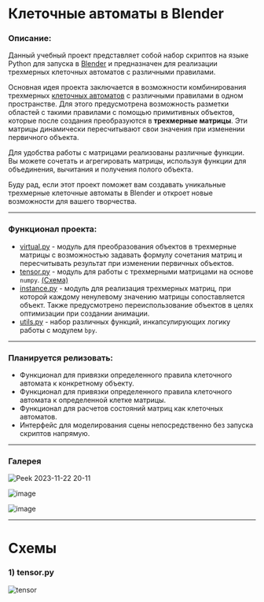 # Клеточные автоматы в Blender

### Описание:

Данный учебный проект представляет собой набор скриптов на языке Python для запуска в [Blender](https://www.blender.org/) и предназначен для реализации трехмерных клеточных автоматов с различными правилами.

Основная идея проекта заключается в возможности комбинирования трехмерных [клеточных автоматов](https://ru.wikipedia.org/wiki/%D0%9A%D0%BB%D0%B5%D1%82%D0%BE%D1%87%D0%BD%D1%8B%D0%B9_%D0%B0%D0%B2%D1%82%D0%BE%D0%BC%D0%B0%D1%82) с различными правилами в одном пространстве. Для этого предусмотрена возможность разметки областей с такими правилами с помощью примитивных объектов, которые после создания преобразуются в **трехмерные матрицы**. Эти матрицы динамически пересчитывают свои значения при изменении первичного объекта.

Для удобства работы с матрицами реализованы различные функции. Вы можете сочетать и агрегировать матрицы, используя функции для объединения, вычитания и получения полого объекта.

Буду рад, если этот проект поможет вам создавать уникальные трехмерные клеточные автоматы в Blender и откроет новые возможности для вашего творчества.

***

### Функционал проекта:

- [virtual.py](virtual.py) - модуль для преобразования объектов в трехмерные матрицы с возможностью задавать формулу сочетания матриц и пересчитывать результат при изменении первичных объектов.
- [tensor.py](tensor.py) - модуль для работы с трехмерными матрицами на основе `numpy`. [(Схема)](https://github.com/islesarev317/NumPy-Education/assets/78931652/c868ede2-6ed8-4abf-89bb-59a79e3e7d0e)
- [instance.py](instance.py) - модуль для реализация трехмерных матриц, при которой каждому ненулевому значению матрицы сопоставляется объект. Также предусмотрено переиспользование объектов в целях оптимизации при создании анимации.
- [utils.py](utils.py) - набор различных функций, инкапсулирующих логику работы с модулем `bpy`.

***

### Планируется релизовать:

- Функционал для привязки определенного правила клеточного автомата к конкретному объекту.
- Функционал для привязки определенного правила клеточного автомата к определенной клетке матрицы.
- Функционал для расчетов состояний матриц как клеточных автоматов.
- Интерфейс для моделирования сцены непосредственно без запуска скриптов напрямую.

***

### Галерея

![Peek 2023-11-22 20-11](https://github.com/islesarev317/Cellular-Automata-in-Blender/assets/78931652/5d972e9e-1028-43d8-9949-afb526b13bd1)

![image](https://github.com/islesarev317/Cellular-Automata-in-Blender/assets/78931652/c2934f8f-6050-4b27-9937-f737b36821f1)

![image](https://github.com/islesarev317/Cellular-Automata-in-Blender/assets/78931652/f0e3bcfe-6b2c-4dc9-b80a-210aebfe3e04)

***

# Схемы

### 1) tensor.py

![tensor](https://github.com/islesarev317/NumPy-Education/assets/78931652/c868ede2-6ed8-4abf-89bb-59a79e3e7d0e)

